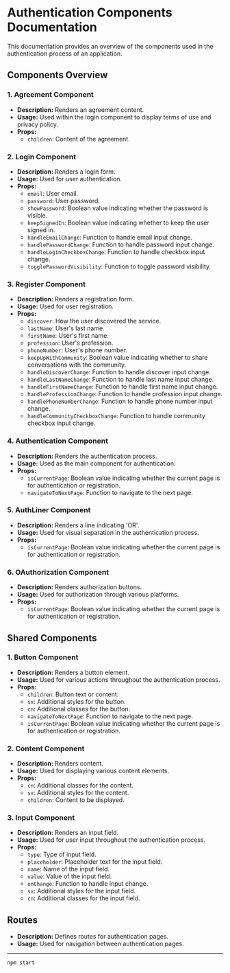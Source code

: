 # Authentication Components Documentation

This documentation provides an overview of the components used in the authentication process of an application.

## Components Overview

### 1. **Agreement Component**

- **Description:** Renders an agreement content.
- **Usage:** Used within the login component to display terms of use and privacy policy.
- **Props:**
  - `children`: Content of the agreement.

### 2. **Login Component**

- **Description:** Renders a login form.
- **Usage:** Used for user authentication.
- **Props:**
  - `email`: User email.
  - `password`: User password.
  - `showPassword`: Boolean value indicating whether the password is visible.
  - `keepSignedIn`: Boolean value indicating whether to keep the user signed in.
  - `handleEmailChange`: Function to handle email input change.
  - `handlePasswordChange`: Function to handle password input change.
  - `handleLoginCheckboxChange`: Function to handle checkbox input change.
  - `togglePasswordVisibility`: Function to toggle password visibility.

### 3. **Register Component**

- **Description:** Renders a registration form.
- **Usage:** Used for user registration.
- **Props:**
  - `discover`: How the user discovered the service.
  - `lastName`: User's last name.
  - `firstName`: User's first name.
  - `profession`: User's profession.
  - `phoneNumber`: User's phone number.
  - `keepUpWithCommunity`: Boolean value indicating whether to share conversations with the community.
  - `handleDiscoverChange`: Function to handle discover input change.
  - `handleLastNameChange`: Function to handle last name input change.
  - `handleFirstNameChange`: Function to handle first name input change.
  - `handleProfessionChange`: Function to handle profession input change.
  - `handlePhoneNumberChange`: Function to handle phone number input change.
  - `handleCommunityCheckboxChange`: Function to handle community checkbox input change.

### 4. **Authentication Component**

- **Description:** Renders the authentication process.
- **Usage:** Used as the main component for authentication.
- **Props:**
  - `isCurrentPage`: Boolean value indicating whether the current page is for authentication or registration.
  - `navigateToNextPage`: Function to navigate to the next page.

### 5. **AuthLiner Component**

- **Description:** Renders a line indicating 'OR'.
- **Usage:** Used for visual separation in the authentication process.
- **Props:**
  - `isCurrentPage`: Boolean value indicating whether the current page is for authentication or registration.

### 6. **OAuthorization Component**

- **Description:** Renders authorization buttons.
- **Usage:** Used for authorization through various platforms.
- **Props:**
  - `isCurrentPage`: Boolean value indicating whether the current page is for authentication or registration.

## Shared Components

### 1. **Button Component**

- **Description:** Renders a button element.
- **Usage:** Used for various actions throughout the authentication process.
- **Props:**
  - `children`: Button text or content.
  - `sx`: Additional styles for the button.
  - `cn`: Additional classes for the button.
  - `navigateToNextPage`: Function to navigate to the next page.
  - `isCurrentPage`: Boolean value indicating whether the current page is for authentication or registration.

### 2. **Content Component**

- **Description:** Renders content.
- **Usage:** Used for displaying various content elements.
- **Props:**
  - `cn`: Additional classes for the content.
  - `sx`: Additional styles for the content.
  - `children`: Content to be displayed.

### 3. **Input Component**

- **Description:** Renders an input field.
- **Usage:** Used for user input throughout the authentication process.
- **Props:**
  - `type`: Type of input field.
  - `placeholder`: Placeholder text for the input field.
  - `name`: Name of the input field.
  - `value`: Value of the input field.
  - `onChange`: Function to handle input change.
  - `sx`: Additional styles for the input field.
  - `cn`: Additional classes for the input field.

## Routes

- **Description:** Defines routes for authentication pages.
- **Usage:** Used for navigation between authentication pages.

---

```
npm start
```
